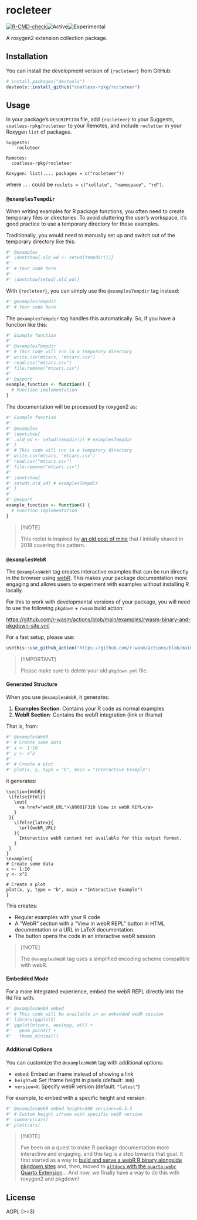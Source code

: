 
<!-- README.md is generated from README.Rmd. Please edit that file -->

# rocleteer

<!-- badges: start -->

[![R-CMD-check](https://github.com/coatless-rpkg/rocleteer/actions/workflows/R-CMD-check.yaml/badge.svg)](https://github.com/coatless-rpkg/rocleteer/actions/workflows/R-CMD-check.yaml)![Active](https://img.shields.io/badge/Status-Active-green)![Experimental](https://img.shields.io/badge/Status-Experimental-blue)
<!-- badges: end -->

A roxygen2 extension collection package.

## Installation

You can install the development version of `{rocleteer}` from GitHub:

``` r
# install.packages("devtools")
devtools::install_github("coatless-rpkg/rocleteer")
```

## Usage

In your package’s `DESCRIPTION` file, add `{rocleteer}` to your
Suggests, `coatless-rpkg/rocleteer` to your Remotes, and include
`rocletter` in your Roxygen `list` of packages.

    Suggests:
        rocleteer

    Remotes:
      coatless-rpkg/rocleteer

    Roxygen: list(..., packages = c("rocleteer"))

where `...` could be `roclets = c("collate", "namespace", "rd")`.

### `@examplesTempdir`

When writing examples for R package functions, you often need to create
temporary files or directories. To avoid cluttering the user’s
workspace, it’s good practice to use a temporary directory for these
examples.

Traditionally, you would need to manually set up and switch out of the
temporary directory like this:

``` r
#' @examples
#' \dontshow{.old_wd <- setwd(tempdir())}
#'
#' # Your code here
#'
#' \dontshow{setwd(.old_wd)}
```

With `{rocleteer}`, you can simply use the `@examplesTempdir` tag
instead:

``` r
#' @examplesTempdir
#' # Your code here
```

The `@examplesTempdir` tag handles this automatically. So, if you have a
function like this:

``` r
#' Example function
#'
#' @examplesTempdir
#' # This code will run in a temporary directory
#' write.csv(mtcars, "mtcars.csv")
#' read.csv("mtcars.csv")
#' file.remove("mtcars.csv")
#'
#' @export
example_function <- function() {
  # Function implementation
}
```

The documentation will be processed by roxygen2 as:

``` r
#' Example function
#'
#' @examples
#' \dontshow{
#' .old_wd <- setwd(tempdir()) # examplesTempdir
#' }
#' # This code will run in a temporary directory
#' write.csv(mtcars, "mtcars.csv")
#' read.csv("mtcars.csv")
#' file.remove("mtcars.csv")
#'
#' \dontshow{
#' setwd(.old_wd) # examplesTempdir
#' }
#'
#' @export
example_function <- function() {
  # Function implementation
}
```

> \[!NOTE\]
>
> This roclet is inspired by [an old post of
> mine](https://blog.thecoatlessprofessor.com/programming/r/hiding-tempdir-and-tempfile-statements-in-r-documentation/)
> that I initially shared in 2018 covering this pattern.

### `@examplesWebR`

The `@examplesWebR` tag creates interactive examples that can be run
directly in the browser using
[webR](https://docs.r-wasm.org/webr/latest/). This makes your package
documentation more engaging and allows users to experiment with examples
without installing R locally.

For this to work with developmental versions of your package, you will
need to use the following `pkgdown` + `rwasm` build action:

<https://github.com/r-wasm/actions/blob/main/examples/rwasm-binary-and-pkgdown-site.yml>

For a fast setup, please use:

``` r
usethis::use_github_action("https://github.com/r-wasm/actions/blob/main/examples/rwasm-binary-and-pkgdown-site.yml")
```

> \[!IMPORTANT\]
>
> Please make sure to delete your old `pkgdown.yml` file.

#### Generated Structure

When you use `@examplesWebR`, it generates:

1.  **Examples Section**: Contains your R code as normal examples
2.  **WebR Section**: Contains the webR integration (link or iframe)

That is, from:

``` r
#' @examplesWebR
#' # Create some data
#' x <- 1:10
#' y <- x^2
#' 
#' # Create a plot
#' plot(x, y, type = "b", main = "Interactive Example")
```

it generates:

``` rd
\section{WebR}{
 \ifelse{html}{
   \out{
     <a href="webR_URL">\U0001F310 View in webR REPL</a>
   }
 }{
   \ifelse{latex}{
     \url{webR_URL}
   }{
     Interactive webR content not available for this output format.
   }
 }
}
\examples{
# Create some data
x <- 1:10
y <- x^2

# Create a plot
plot(x, y, type = "b", main = "Interactive Example")
}
```

This creates:

- Regular examples with your R code
- A “WebR” section with a “View in webR REPL” button in HTML
  documentation or a URL in LaTeX documentation.
- The button opens the code in an interactive webR session

> \[!NOTE\]
>
> The `@examplesWebR` tag uses a simplified encoding scheme compatible
> with webR.

#### Embedded Mode

For a more integrated experience, embed the webR REPL directly into the
Rd file with:

``` r
#' @examplesWebR embed
#' # This code will be available in an embedded webR session
#' library(ggplot2)
#' ggplot(mtcars, aes(mpg, wt)) + 
#'   geom_point() + 
#'   theme_minimal()
```

#### Additional Options

You can customize the `@examplesWebR` tag with additional options:

- `embed`: Embed an iframe instead of showing a link
- `height=N`: Set iframe height in pixels (default: `300`)
- `version=X`: Specify webR version (default: `"latest"`)

For example, to embed with a specific height and version:

``` r
#' @examplesWebR embed height=500 version=v0.3.3
#' # Custom height iframe with specific webR version
#' summary(cars)
#' plot(cars)
```

> \[!NOTE\]
>
> I’ve been on a quest to make R package documentation more interactive
> and engaging, and this tag is a step towards that goal. It first
> started as a way to [build and serve a webR R binary alongside pkgdown
> sites](https://github.com/r-wasm/actions/issues/15) and, then, moved
> to [`altdocs` with the `quarto-webr` Quarto
> Extension](https://github.com/coatless-r-n-d/quarto-webr-in-altdoc)…
> And now, we finally have a way to do this with roxygen2 and pkgdown!

## License

AGPL (\>=3)

